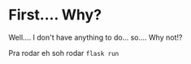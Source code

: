 
# First.... Why?

Well.... I don't have anything to do... so.... Why not!?


Pra rodar eh soh rodar `flask run`
